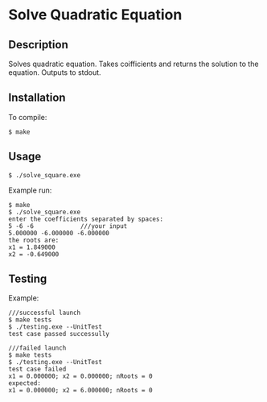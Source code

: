 # Solve Quadratic Equation
## Description
Solves quadratic equation. Takes coifficients and returns the solution to the equation. Outputs to stdout.

## Installation
To compile:
```
$ make
```
## Usage
```console
$ ./solve_square.exe
```
Example run:
```
$ make
$ ./solve_square.exe
enter the coefficients separated by spaces:
5 -6 -6             ///your input
5.000000 -6.000000 -6.000000
the roots are:
x1 = 1.849000
x2 = -0.649000
```

## Testing

Example:

    ///successful launch
    $ make tests
    $ ./testing.exe --UnitTest
    test case passed successully

    ///failed launch
    $ make tests
    $ ./testing.exe --UnitTest
    test case failed
    x1 = 0.000000; x2 = 0.000000; nRoots = 0
    expected:
    x1 = 0.000000; x2 = 6.000000; nRoots = 0




